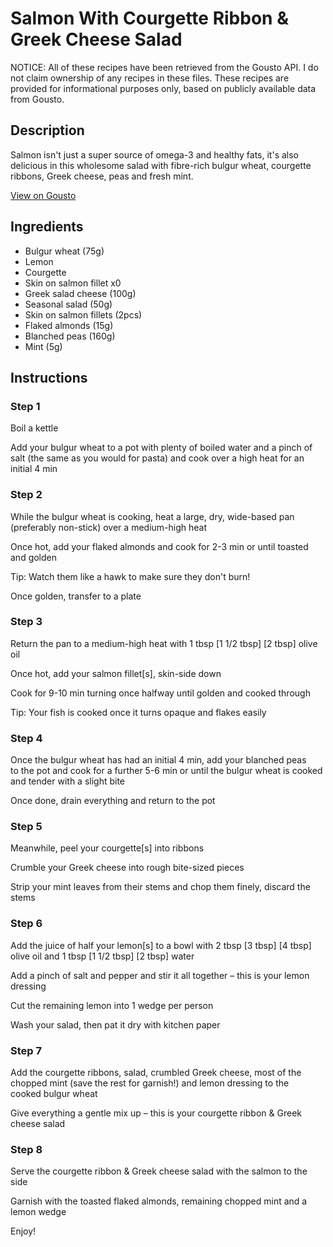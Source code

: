 # Salmon With Courgette Ribbon & Greek Cheese Salad

NOTICE: All of these recipes have been retrieved from the Gousto API. I do not claim ownership of any recipes in these files. These recipes are provided for informational purposes only, based on publicly available data from Gousto.

## Description

Salmon isn't just a super source of omega-3 and healthy fats, it's also delicious in this wholesome salad with fibre-rich bulgur wheat, courgette ribbons, Greek cheese, peas and fresh mint.

[View on Gousto](https://www.gousto.co.uk/recipes/cookbook/salmon-with-courgette-ribbon-feta-salad)

## Ingredients

- Bulgur wheat (75g)
- Lemon
- Courgette
- Skin on salmon fillet x0
- Greek salad cheese (100g)
- Seasonal salad (50g)
- Skin on salmon fillets (2pcs)
- Flaked almonds (15g)
- Blanched peas (160g)
- Mint (5g)

## Instructions


### Step 1

Boil a kettle

Add your bulgur wheat to a pot with plenty of boiled water and a pinch of salt (the same as you would for pasta) and cook over a high heat for an initial 4 min


### Step 2

While the bulgur wheat is cooking, heat a large, dry, wide-based pan (preferably non-stick) over a medium-high heat

Once hot, add your flaked almonds and cook for 2-3 min or until toasted and golden

Tip: Watch them like a hawk to make sure they don't burn!

Once golden, transfer to a plate


### Step 3

Return the pan to a medium-high heat with 1 tbsp <span class="text-purple">[1 1/2 tbsp] </span><span class="text-danger">[2 tbsp]</span> olive oil

Once hot, add your salmon fillet[s], skin-side down

Cook for 9-10 min turning once halfway until golden and cooked through

Tip: Your fish is cooked once it turns opaque and flakes easily


### Step 4

Once the bulgur wheat has had an initial 4 min, add your blanched peas to the pot and cook for a further 5-6 min or until the bulgur wheat is cooked and tender with a slight bite

Once done, drain everything and return to the pot


### Step 5

Meanwhile, peel your courgette[s] into ribbons

Crumble your Greek cheese into rough bite-sized pieces

Strip your mint leaves from their stems and chop them finely, discard the stems


### Step 6

Add the juice of half your lemon[s] to a bowl with 2 tbsp<span class="text-purple"> [3 tbsp]</span> <span class="text-danger">[4 tbsp]</span> olive oil and 1 tbsp <span class="text-purple">[1 1/2 tbsp]</span> <span class="text-danger">[2 tbsp]</span> water

Add a pinch of salt and pepper and stir it all together – this is your lemon dressing

Cut the remaining lemon into 1 wedge per person

Wash your salad, then pat it dry with kitchen paper


### Step 7

Add the courgette ribbons, salad, crumbled Greek cheese, most of the chopped mint (save the rest for garnish!) and lemon dressing to the cooked bulgur wheat

Give everything a gentle mix up – this is your courgette ribbon & Greek cheese salad

### Step 8

Serve the courgette ribbon & Greek cheese salad with the salmon to the side

Garnish with the toasted flaked almonds, remaining chopped mint and a lemon wedge

Enjoy!

